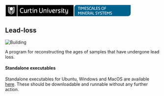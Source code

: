 ![Curtin University: Timescales of Minerals Systems](resources/logo-linear.png)

## Lead-loss

![Building](https://github.com/MatthewDaggitt/LeadLoss/workflows/Python%20executable/badge.svg)

A program for reconstructing the ages of samples that have undergone lead loss.

#### Standalone executables

Standalone executables for Ubuntu, Windows and MacOS are available 
[here](https://github.com/MatthewDaggitt/LeadLoss/releases). These should be downloadable
and runnable without any further action.